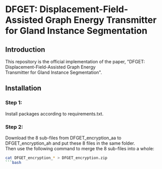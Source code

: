 # DFGET: Displacement-Field-Assisted Graph Energy Transmitter for Gland Instance Segmentation

## Introduction
This repository is the official implementation of the paper, "DFGET: Displacement-Field-Assisted Graph Energy  
Transmitter for Gland Instance Segmentation".

## Installation
### Step 1: 
Install packages according to requirements.txt.  
### Step 2: 
Download the 8 sub-files from DFGET_encryption_aa to DFGET_encryption_ah and put these 8 files in the same folder.  
Then use the following command to merge the 8 sub-files into a whole:  
```bash
cat DFGET_encryption_* > DFGET_encryption.zip
```bash







